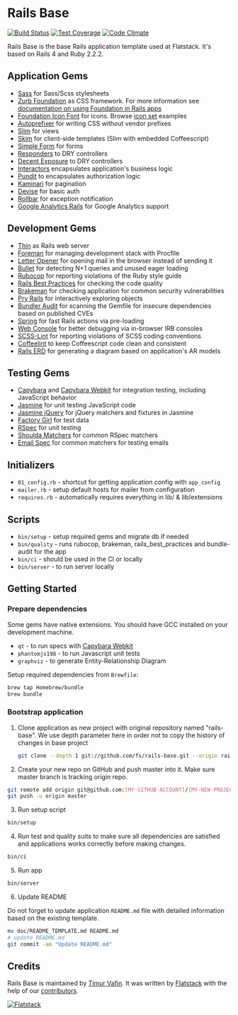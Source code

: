 # Rails Base

[![Build Status](https://semaphoreapp.com/api/v1/projects/31b68af8b073708a56e4e005bbcba2af4802816d/76140/shields_badge.png)](https://semaphoreapp.com/fs/rails-base)
[![Test Coverage](https://codeclimate.com/github/fs/rails-base/badges/coverage.svg)](https://codeclimate.com/github/fs/rails-base)
[![Code Climate](https://codeclimate.com/github/fs/rails-base.png)](https://codeclimate.com/github/fs/rails-base)

Rails Base is the base Rails application template used at Flatstack.
It's based on Rails 4 and Ruby 2.2.2.

## Application Gems

* [Sass](https://github.com/rails/sass-rails) for Sass/Scss stylesheets
* [Zurb Foundation](https://github.com/zurb/foundation-rails) as CSS framework.
  For more information see [documentation on using Foundation in Rails apps](http://foundation.zurb.com/docs/applications.html)
* [Foundation Icon Font](https://github.com/zaiste/foundation-icons-sass-rails) for icons. Browse [icon set](http://zurb.com/playground/foundation-icon-fonts-3) examples
* [Autoprefixer](https://github.com/ai/autoprefixer-rails) for writing CSS without vendor prefixes
* [Slim](https://github.com/slim-template/slim) for views
* [Skim](https://github.com/jfirebaugh/skim) for client-side templates (Slim with embedded Coffeescript)
* [Simple Form](https://github.com/plataformatec/simple_form) for forms
* [Responders](https://github.com/plataformatec/responders) to DRY controllers
* [Decent Exposure](https://github.com/voxdolo/decent_exposure) to DRY controllers
* [Interactors](https://github.com/collectiveidea/interactor) encapsulates application's business logic
* [Pundit](https://github.com/elabs/pundit) to encapsulates authorization logic
* [Kaminari](https://github.com/amatsuda/kaminari) for pagination
* [Devise](http://github.com/plataformatec/devise) for basic auth
* [Rollbar](https://github.com/rollbar/rollbar-gem) for exception notification
* [Google Analytics Rails](https://github.com/bgarret/google-analytics-rails) for Google Analytics support

## Development Gems

* [Thin](https://github.com/macournoyer/thin) as Rails web server
* [Foreman](https://github.com/ddollar/foreman) for managing development stack with Procfile
* [Letter Opener](https://github.com/ryanb/letter_opener) for opening mail in the browser instead of sending it
* [Bullet](https://github.com/flyerhzm/bullet) for detecting N+1 queries and unused eager loading
* [Rubocop](https://github.com/bbatsov/rubocop) for reporting violations of the Ruby style guide
* [Rails Best Practices](https://github.com/railsbp/rails_best_practices) for checking the code quality
* [Brakeman](https://github.com/presidentbeef/brakeman) for checking application for common security vulnerabilities
* [Pry Rails](https://github.com/rweng/pry-rails) for interactively exploring objects
* [Bundler Audit](https://github.com/rubysec/bundler-audit) for scanning the Gemfile for
  insecure dependencies based on published CVEs
* [Spring](https://github.com/rails/spring) for fast Rails actions via
  pre-loading
* [Web Console](https://github.com/rails/web-console) for better debugging via
  in-browser IRB consoles
* [SCSS-Lint](https://github.com/brigade/scss-lint) for reporting violations of SCSS coding conventions
* [Coffeelint](https://github.com/clutchski/coffeelint) to keep Coffeescript code clean and consistent
* [Rails ERD](https://github.com/voormedia/rails-erd) for generating a diagram based on application's AR models

## Testing Gems

* [Capybara](https://github.com/jnicklas/capybara) and [Capybara Webkit](https://github.com/thoughtbot/capybara-webkit)
  for integration testing, including JavaScript behavior
* [Jasmine](http://jasmine.github.io/) for unit testing JavaScript code
* [Jasmine jQuery](https://github.com/velesin/jasmine-jquery) for jQuery matchers and
  fixtures in Jasmine
* [Factory Girl](https://github.com/thoughtbot/factory_girl) for test data
* [RSpec](https://github.com/rspec/rspec) for unit testing
* [Shoulda Matchers](http://github.com/thoughtbot/shoulda-matchers) for common RSpec matchers
* [Email Spec](https://github.com/bmabey/email-spec) for common matchers for testing emails

## Initializers

* `01_config.rb` - shortcut for getting application config with `app_config`
* `mailer.rb` - setup default hosts for mailer from configuration
* `requires.rb` - automatically requires everything in lib/ & lib/extensions

## Scripts

* `bin/setup` - setup required gems and migrate db if needed
* `bin/quality` - runs rubocop, brakeman, rails_best_practices and bundle-audit for the app
* `bin/ci` - should be used in the CI or locally
* `bin/server` - to run server locally

## Getting Started

### Prepare dependencies

Some gems have native extensions.
You should have GCC installed on your development machine.

* `qt` - to run specs with [Capybara Webkit](https://github.com/thoughtbot/capybara-webkit)
* `phantomjs198` - to run Javascript unit tests
* `graphviz` - to generate Entity-Relationship Diagram

Setup required dependencies from `Brewfile`:
```bash
brew tap Homebrew/bundle
brew bundle
```

### Bootstrap application

1. Clone application as new project with original repository named "rails-base". We use depth parameter here in order not to copy the history of changes in base project

   ```bash
   git clone --depth 1 git://github.com/fs/rails-base.git --origin rails-base [MY-NEW-PROJECT]
   ```

2. Create your new repo on GitHub and push master into it. Make sure master branch is tracking origin repo.

  ```bash
  git remote add origin git@github.com:[MY-GITHUB-ACCOUNT]/[MY-NEW-PROJECT].git
  git push -u origin master
  ```

3. Run setup script

  ```bash
  bin/setup
  ```

4. Run test and quality suits to make sure all dependencies are satisfied and applications works correctly before making changes.

  ```bash
  bin/ci
  ```

5. Run app

  ```bash
  bin/server
  ```

6. Update README

  Do not forget to update application `README.md` file with detailed information based on the
  existing template.

  ```bash
  mv doc/README_TEMPLATE.md README.md
  # update README.md
  git commit -am "Update README.md"
  ```

## Credits

Rails Base is maintained by [Timur Vafin](http://github.com/timurvafin).
It was written by [Flatstack](http://www.flatstack.com) with the help of our
[contributors](http://github.com/fs/rails-base/contributors).

[![Flatstack](https://avatars0.githubusercontent.com/u/15136?v=2&s=200)](http://www.flatstack.com)
